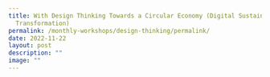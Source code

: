 ```yaml
---
title: With Design Thinking Towards a Circular Economy (Digital Sustainability
  Transformation)
permalink: /monthly-workshops/design-thinking/permalink/
date: 2022-11-22
layout: post
description: ""
image: ""
---
```

